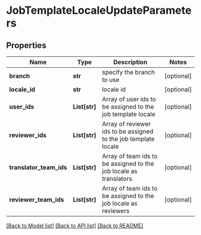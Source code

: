 # JobTemplateLocaleUpdateParameters

## Properties
Name | Type | Description | Notes
------------ | ------------- | ------------- | -------------
**branch** | **str** | specify the branch to use | [optional] 
**locale_id** | **str** | locale id | [optional] 
**user_ids** | **List[str]** | Array of user ids to be assigned to the job template locale | [optional] 
**reviewer_ids** | **List[str]** | Array of reviewer ids to be assigned to the job template locale | [optional] 
**translator_team_ids** | **List[str]** | Array of team ids to be assigned to the job locale as translators | [optional] 
**reviewer_team_ids** | **List[str]** | Array of team ids to be assigned to the job locale as reviewers | [optional] 

[[Back to Model list]](../README.md#documentation-for-models) [[Back to API list]](../README.md#documentation-for-api-endpoints) [[Back to README]](../README.md)


